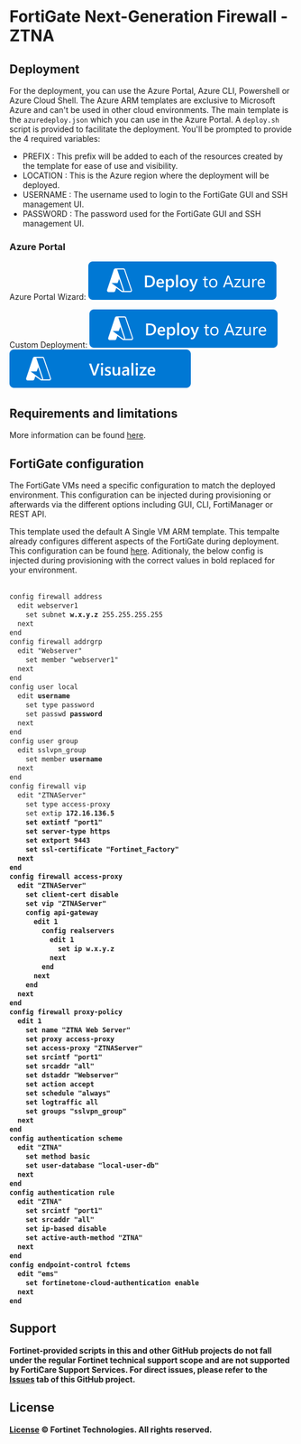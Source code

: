 # FortiGate Next-Generation Firewall - ZTNA

## Deployment

For the deployment, you can use the Azure Portal, Azure CLI, Powershell or Azure Cloud Shell. The Azure ARM templates are exclusive to Microsoft Azure and can't be used in other cloud environments. The main template is the `azuredeploy.json` which you can use in the Azure Portal. A `deploy.sh` script is provided to facilitate the deployment. You'll be prompted to provide the 4 required variables:

- PREFIX : This prefix will be added to each of the resources created by the template for ease of use and visibility.
- LOCATION : This is the Azure region where the deployment will be deployed.
- USERNAME : The username used to login to the FortiGate GUI and SSH management UI.
- PASSWORD : The password used for the FortiGate GUI and SSH management UI.

### Azure Portal

Azure Portal Wizard:
[![Azure Portal Wizard](https://raw.githubusercontent.com/Azure/azure-quickstart-templates/master/1-CONTRIBUTION-GUIDE/images/deploytoazure.svg?sanitize=true)](https://portal.azure.com/#create/Microsoft.Template/uri/https%3A%2F%2Fraw.githubusercontent.com%2Fmobilesuitzero%2Fazuretemplateztna%2Fmain%2Fazuredeploy.json/createUIDefinitionUri/https%3A%2F%2Fraw.githubusercontent.com%2Fmobilesuitzero%2Fazuretemplateztna%2Fmain%2FcreateUiDefinition.json)

Custom Deployment:
[![Deploy To Azure](https://raw.githubusercontent.com/Azure/azure-quickstart-templates/master/1-CONTRIBUTION-GUIDE/images/deploytoazure.svg?sanitize=true)](https://portal.azure.com/#create/Microsoft.Template/uri/https%3A%2F%2Fraw.githubusercontent.com%2Fmobilesuitzero%2Fazuretemplateztna%2Fmain%2Fazuredeploy.json)
[![Visualize](https://raw.githubusercontent.com/Azure/azure-quickstart-templates/master/1-CONTRIBUTION-GUIDE/images/visualizebutton.svg?sanitize=true)](http://armviz.io/#/?load=https%3A%2F%2Fraw.githubusercontent.com%2F4mobilesuitzero%2Fazuretemplateztna%2Fmain%2Fazuredeploy.json)

## Requirements and limitations

More information can be found [here](/FortiGate/A-Single-VM/README.md).

## FortiGate configuration

The FortiGate VMs need a specific configuration to match the deployed environment. This configuration can be injected during provisioning or afterwards via the different options including GUI, CLI, FortiManager or REST API.

This template used the default A Single VM ARM template. This tempalte already configures different aspects of the FortiGate during deployment. This configuration can be found [here](/FortiGate/A-Single-VM/doc/config-provisioning.md). Aditionaly, the below config is injected during provisioning with the correct values in bold replaced for your environment.

<pre><code>
config firewall address
  edit webserver1
    set subnet <b>w.x.y.z</b> 255.255.255.255
  next
end
config firewall addrgrp
  edit "Webserver"
    set member "webserver1"
  next
end
config user local
  edit <b>username</b>
    set type password
    set passwd <b>password</b>
  next
end
config user group
  edit sslvpn_group
    set member <b>username</b>
  next
end
config firewall vip
  edit "ZTNAServer"
    set type access-proxy
    set extip <b>172.16.136.5</a>
    set extintf "port1"
    set server-type https
    set extport 9443
    set ssl-certificate "Fortinet_Factory"
  next
end
config firewall access-proxy
  edit "ZTNAServer"
    set client-cert disable
    set vip "ZTNAServer"
    config api-gateway
      edit 1
        config realservers
          edit 1
            set ip <b>w.x.y.z</b>
          next
        end
      next
    end
  next
end
config firewall proxy-policy
  edit 1
    set name "ZTNA Web Server"
    set proxy access-proxy
    set access-proxy "ZTNAServer"
    set srcintf "port1"
    set srcaddr "all"
    set dstaddr "Webserver"
    set action accept
    set schedule "always"
    set logtraffic all
    set groups "sslvpn_group"
  next
end
config authentication scheme
  edit "ZTNA"
    set method basic
    set user-database "local-user-db"
  next
end
config authentication rule
  edit "ZTNA"
    set srcintf "port1"
    set srcaddr "all"
    set ip-based disable
    set active-auth-method "ZTNA"
  next
end
config endpoint-control fctems
  edit "ems"
    set fortinetone-cloud-authentication enable
  next
end
</code></pre>

## Support

Fortinet-provided scripts in this and other GitHub projects do not fall under the regular Fortinet technical support scope and are not supported by FortiCare Support Services.
For direct issues, please refer to the [Issues](https://github.com/40net-cloud/fortinet-azure-solutions/issues) tab of this GitHub project.

## License

[License](LICENSE) © Fortinet Technologies. All rights reserved.
